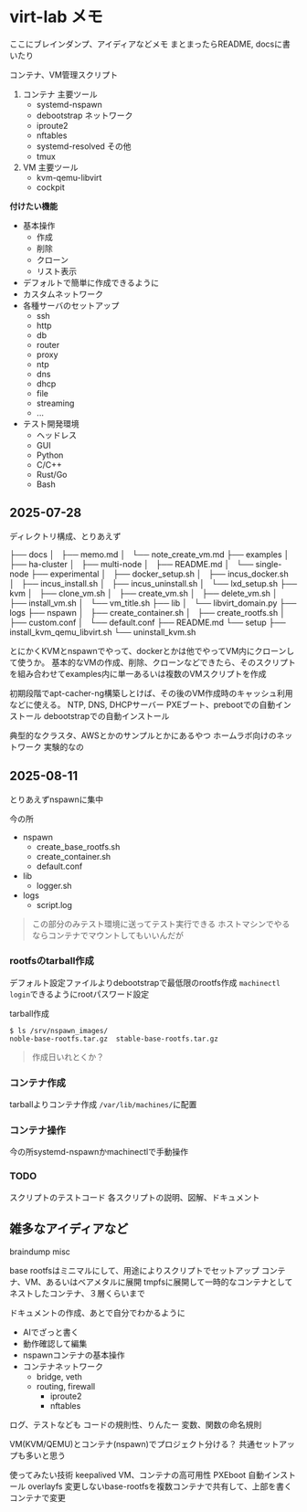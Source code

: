 # virt-lab メモ

ここにブレインダンプ、アイディアなどメモ
まとまったらREADME, docsに書いたり

コンテナ、VM管理スクリプト

1. コンテナ
    主要ツール
    - systemd-nspawn
    - debootstrap
    ネットワーク
    - iproute2
    - nftables
    - systemd-resolved
    その他
    - tmux
2. VM
    主要ツール
    - kvm-qemu-libvirt
    - cockpit

**付けたい機能**
- 基本操作
    - 作成
    - 削除
    - クローン
    - リスト表示
- デフォルトで簡単に作成できるように
- カスタムネットワーク
- 各種サーバのセットアップ
    - ssh
    - http
    - db
    - router
    - proxy
    - ntp
    - dns
    - dhcp
    - file
    - streaming
    - ...
- テスト開発環境
    - ヘッドレス
    - GUI
    - Python
    - C/C++
    - Rust/Go
    - Bash


## 2025-07-28

ディレクトリ構成、とりあえず

├── docs
│   ├── memo.md
│   └── note_create_vm.md
├── examples
│   ├── ha-cluster
│   ├── multi-node
│   ├── README.md
│   └── single-node
├── experimental
│   ├── docker_setup.sh
│   ├── incus_docker.sh
│   ├── incus_install.sh
│   ├── incus_uninstall.sh
│   └── lxd_setup.sh
├── kvm
│   ├── clone_vm.sh
│   ├── create_vm.sh
│   ├── delete_vm.sh
│   ├── install_vm.sh
│   └── vm_title.sh
├── lib
│   └── libvirt_domain.py
├── logs
├── nspawn
│   ├── create_container.sh
│   ├── create_rootfs.sh
│   ├── custom.conf
│   └── default.conf
├── README.md
└── setup
    ├── install_kvm_qemu_libvirt.sh
    └── uninstall_kvm.sh


とにかくKVMとnspawnでやって、dockerとかは他でやってVM内にクローンして使うか。
基本的なVMの作成、削除、クローンなどできたら、そのスクリプトを組み合わせてexamples内に単一あるいは複数のVMスクリプトを作成

初期段階でapt-cacher-ng構築しとけば、その後のVM作成時のキャッシュ利用などに使える。
NTP, DNS, DHCPサーバー
PXEブート、prebootでの自動インストール
debootstrapでの自動インストール

典型的なクラスタ、AWSとかのサンプルとかにあるやつ
ホームラボ向けのネットワーク
実験的なの


## 2025-08-11

とりあえずnspawnに集中

今の所
- nspawn
    - create_base_rootfs.sh
    - create_container.sh
    - default.conf
- lib
    - logger.sh
- logs
    - script.log

> この部分のみテスト環境に送ってテスト実行できる
> ホストマシンでやるならコンテナでマウントしてもいいんだが


### rootfsのtarball作成

デフォルト設定ファイルよりdebootstrapで最低限のrootfs作成
`machinectl login`できるようにrootパスワード設定

tarball作成
```
$ ls /srv/nspawn_images/
noble-base-rootfs.tar.gz  stable-base-rootfs.tar.gz
```
> 作成日いれとくか？

### コンテナ作成

tarballよりコンテナ作成
`/var/lib/machines/`に配置

### コンテナ操作

今の所systemd-nspawnかmachinectlで手動操作


### TODO

スクリプトのテストコード
各スクリプトの説明、図解、ドキュメント


## 雑多なアイディアなど
braindump misc

base rootfsはミニマルにして、用途によりスクリプトでセットアップ
コンテナ、VM、あるいはベアメタルに展開
tmpfsに展開して一時的なコンテナとして
ネストしたコンテナ、３層くらいまで

ドキュメントの作成、あとで自分でわかるように
- AIでざっと書く
- 動作確認して編集
- nspawnコンテナの基本操作
- コンテナネットワーク
    - bridge, veth
    - routing, firewall
        - iproute2
        - nftables

ログ、テストなども
コードの規則性、りんたー
変数、関数の命名規則

VM(KVM/QEMU)とコンテナ(nspawn)でプロジェクト分ける？
共通セットアップも多いと思う

使ってみたい技術
keepalived VM、コンテナの高可用性
PXEboot 自動インストール
overlayfs  変更しないbase-rootfsを複数コンテナで共有して、上部を書くコンテナで変更


